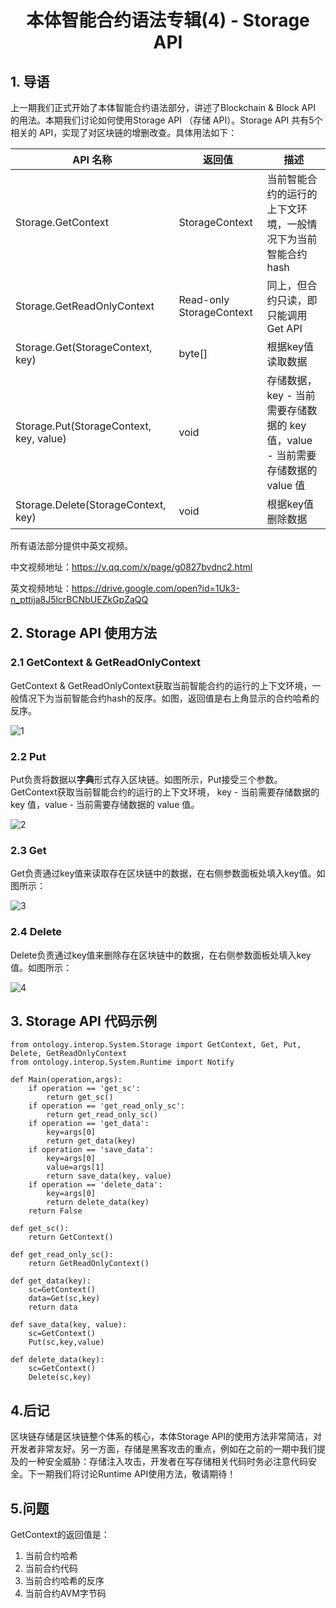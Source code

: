<h1 align="center">本体智能合约语法专辑(4) - Storage API</h1>

## 1. 导语

上一期我们正式开始了本体智能合约语法部分，讲述了Blockchain & Block API 的用法。本期我们讨论如何使用Storage API （存储 API）。Storage API 共有5个相关的 API，实现了对区块链的增删改查。具体用法如下：

| API 名称                                     | 返回值            | 描述                              |
| ---------------------------------------- | -------------- | -------------------------------- |
| Storage.GetContext                   | StorageContext | 当前智能合约的运行的上下文环境，一般情况下为当前智能合约 hash               |
| Storage.GetReadOnlyContext | Read-only StorageContext | 同上，但合约只读，即只能调用Get API|
| Storage.Get(StorageContext, key)       | byte[]         | 根据key值读取数据   |
| Storage.Put(StorageContext, key, value) | void       |存储数据，key - 当前需要存储数据的 key 值，value - 当前需要存储数据的 value 值|
| Storage.Delete(StorageContext, key)   | void           | 根据key值删除数据  |

所有语法部分提供中英文视频。

中文视频地址：https://v.qq.com/x/page/g0827bvdnc2.html

英文视频地址：https://drive.google.com/open?id=1Uk3-n_pttija8J5lcrBCNbUEZkGpZaQQ

## 2. Storage API 使用方法

### 2.1 GetContext & GetReadOnlyContext

GetContext & GetReadOnlyContext获取当前智能合约的运行的上下文环境，一般情况下为当前智能合约hash的反序。如图，返回值是右上角显示的合约哈希的反序。

![1](https://upload-images.jianshu.io/upload_images/150344-8c4ab81273a487f9.png?imageMogr2/auto-orient/strip%7CimageView2/2/w/1240)

### 2.2 Put

Put负责将数据以**字典**形式存入区块链。如图所示，Put接受三个参数。GetContext获取当前智能合约的运行的上下文环境， key - 当前需要存储数据的 key 值，value - 当前需要存储数据的 value 值。

![2](https://upload-images.jianshu.io/upload_images/150344-f4a8dc4e3df59f7e.png?imageMogr2/auto-orient/strip%7CimageView2/2/w/1240)

### 2.3 Get

Get负责通过key值来读取存在区块链中的数据，在右侧参数面板处填入key值。如图所示：

![3](https://upload-images.jianshu.io/upload_images/150344-da9134fdd6dcd9e5.png?imageMogr2/auto-orient/strip%7CimageView2/2/w/1240)

### 2.4 Delete

Delete负责通过key值来删除存在区块链中的数据，在右侧参数面板处填入key值。如图所示：

![4](https://upload-images.jianshu.io/upload_images/150344-e6376ea423e56da5.png?imageMogr2/auto-orient/strip%7CimageView2/2/w/1240)


## 3. Storage API 代码示例

```
from ontology.interop.System.Storage import GetContext, Get, Put, Delete, GetReadOnlyContext
from ontology.interop.System.Runtime import Notify

def Main(operation,args):
    if operation == 'get_sc':
        return get_sc()
    if operation == 'get_read_only_sc':
        return get_read_only_sc()
    if operation == 'get_data':
        key=args[0]
        return get_data(key)
    if operation == 'save_data':
        key=args[0]
        value=args[1]
        return save_data(key, value)
    if operation == 'delete_data':
        key=args[0]
        return delete_data(key)
    return False

def get_sc():
    return GetContext()
    
def get_read_only_sc():
    return GetReadOnlyContext()

def get_data(key):
    sc=GetContext() 
    data=Get(sc,key)
    return data
    
def save_data(key, value):
    sc=GetContext() 
    Put(sc,key,value)
    
def delete_data(key):
    sc=GetContext() 
    Delete(sc,key)
```

## 4.后记

区块链存储是区块链整个体系的核心，本体Storage API的使用方法非常简洁，对开发者非常友好。另一方面，存储是黑客攻击的重点，例如在之前的一期中我们提及的一种安全威胁：存储注入攻击，开发者在写存储相关代码时务必注意代码安全。下一期我们将讨论Runtime API使用方法，敬请期待！

## 5.问题

GetContext的返回值是：
1. 当前合约哈希
2. 当前合约代码
3. 当前合约哈希的反序
4. 当前合约AVM字节码
